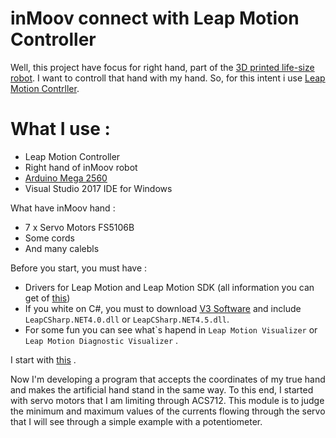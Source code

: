 # inMoov connect with Leap Motion Controller 

Well, this project have focus for right hand, part of the [3D printed life-size robot](http://inmoov.fr/). I want to controll that hand with my hand. So, for this intent i use [Leap Motion Contrller](https://www.leapmotion.com/). 

# What I use :

  - Leap Motion Controller
  - Right hand of inMoov robot
  - [Arduino Mega 2560](https://store.arduino.cc/arduino-mega-2560-rev3)
  - Visual Studio 2017 IDE for Windows

What have inMoov hand : 
  - 7 x Servo Motors FS5106B
  - Some cords
  - And many calebls

Before you start, you must have :
 * Drivers for Leap Motion and Leap Motion SDK (all information you can get of [this](https://developer.leapmotion.com/documentation/))
 * If you white on C#, you must to download [V3 Software](https://developer.leapmotion.com/releases/leap-motion-orion-321) and include ```LeapCSharp.NET4.0.dll``` or ```LeapCSharp.NET4.5.dll```.
 * For some fun you can see what`s hapend in ```Leap Motion Visualizer``` or  ```Leap Motion Diagnostic Visualizer``` .

I start with [this](https://developer-archive.leapmotion.com/documentation/csharp/devguide/Project_Setup.html) .

Now I'm developing a program that accepts the coordinates of my true hand and makes the artificial hand stand in the same way.
To this end, I started with servo motors that I am limiting through ACS712. This module is to judge the minimum and maximum values of the currents flowing through the servo that I will see through a simple example with a potentiometer.
